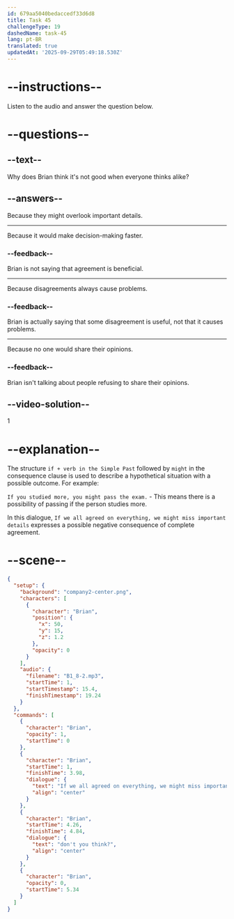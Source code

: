 ```yaml
---
id: 679aa5040bedaccedf33d6d8
title: Task 45
challengeType: 19
dashedName: task-45
lang: pt-BR
translated: true
updatedAt: '2025-09-29T05:49:18.530Z'
---
```


<!-- (Audio) Brian: If we all agreed on everything, we might miss important details, don't you think? -->

# --instructions--

Listen to the audio and answer the question below.

# --questions--

## --text--

Why does Brian think it's not good when everyone thinks alike?

## --answers--

Because they might overlook important details.

---

Because it would make decision-making faster.

### --feedback--

Brian is not saying that agreement is beneficial.

---

Because disagreements always cause problems.

### --feedback--

Brian is actually saying that some disagreement is useful, not that it causes problems.

---

Because no one would share their opinions.

### --feedback--

Brian isn't talking about people refusing to share their opinions.

## --video-solution--

1

# --explanation--

The structure `if + verb in the Simple Past` followed by `might` in the consequence clause is used to describe a hypothetical situation with a possible outcome. For example:

`If you studied more, you might pass the exam.` - This means there is a possibility of passing if the person studies more.

In this dialogue, `If we all agreed on everything, we might miss important details` expresses a possible negative consequence of complete agreement.

# --scene--

```json
{
  "setup": {
    "background": "company2-center.png",
    "characters": [
      {
        "character": "Brian",
        "position": {
          "x": 50,
          "y": 15,
          "z": 1.2
        },
        "opacity": 0
      }
    ],
    "audio": {
      "filename": "B1_8-2.mp3",
      "startTime": 1,
      "startTimestamp": 15.4,
      "finishTimestamp": 19.24
    }
  },
  "commands": [
    {
      "character": "Brian",
      "opacity": 1,
      "startTime": 0
    },
    {
      "character": "Brian",
      "startTime": 1,
      "finishTime": 3.98,
      "dialogue": {
        "text": "If we all agreed on everything, we might miss important details,",
        "align": "center"
      }
    },
    {
      "character": "Brian",
      "startTime": 4.26,
      "finishTime": 4.84,
      "dialogue": {
        "text": "don't you think?",
        "align": "center"
      }
    },
    {
      "character": "Brian",
      "opacity": 0,
      "startTime": 5.34
    }
  ]
}
```

